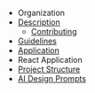 - Organization
- [Description](README.md)
  - [Contributing](contributing.md)
- [Guidelines](guidelines.md)
- [Application](application.md)
- React Application
- [Project Structure](react_app/project_structure.md)
- [AI Design Prompts](prompts.md)
